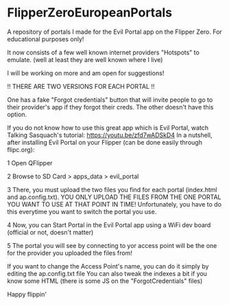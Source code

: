 # FlipperZeroEuropeanPortals
A repository of portals I made for the Evil Portal app on the Flipper Zero. For educational purposes only!

It now consists of a few well known internet providers "Hotspots" to emulate. (well at least they are well known where I live)

I will be working on more and am open for suggestions!

!! THERE ARE TWO VERSIONS FOR EACH PORTAL !!

One has a fake "Forgot credentials" button that will invite people to go to their provider's app if they forgot their creds.
The other doesn't have this option.

If you do not know how to use this great app which is Evil Portal, watch Talking Sasquach's tutorial: https://youtu.be/zfd7wADSkD4
In a nutshell, after installing Evil Portal on your Flipper (can be done easily through flipc.org):

1 Open QFlipper

2 Browse to SD Card > apps_data > evil_portal

3 There, you must upload the two files you find for each portal (index.html and ap.config.txt). YOU ONLY UPLOAD THE FILES FROM THE ONE PORTAL YOU WANT TO USE AT THAT POINT IN TIME! Unfortunately, you have to do this everytime you want to switch the portal you use.

4 Now, you can Start Portal in the Evil Portal app using a WiFi dev board (official or not, doesn't matter)

5 The portal you will see by connecting to yor access point will be the one for the provider you uploaded the files from!

If you want to change the Access Point's name, you can do it simply by editing the ap.config.txt file
You can also tweak the indexes a bit if you know some HTML (there is some JS on the "ForgotCredentials" files)

Happy flippin'
